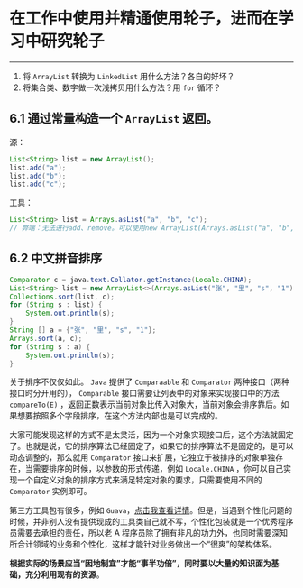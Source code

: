 # 在工作中使用并精通使用轮子，进而在学习中研究轮子

--- 

1. 将 `ArrayList` 转换为 `LinkedList` 用什么方法？各自的好坏？
2. 将集合类、数字做一次浅拷贝用什么方法？用 `for` 循环？

## 6.1 通过常量构造一个 `ArrayList` 返回。
源：
```java
List<String> list = new ArrayList();
list.add("a");
list.add("b");
list.add("c");
```
工具：
```java
List<String> list = Arrays.asList("a", "b", "c"); 
// 弊端：无法进行add、remove。可以使用new ArrayList(Arrays.asList("a", "b", "c"))包装一层以开发使用。
```

## 6.2 中文拼音排序
```java
Comparator c = java.text.Collator.getInstance(Locale.CHINA);
List<String> list = new ArrayList<>(Arrays.asList("张", "里", "s", "1"));
Collections.sort(list, c);
for (String s : list) {
    System.out.println(s);
}
String [] a = {"张", "里", "s", "1"};
Arrays.sort(a, c);
for (String s : a) {
    System.out.println(s);
}
```
关于排序不仅仅如此。 `Java` 提供了 `Comparaable` 和 `Comparator` 两种接口（两种接口时分开用的）， `Comparable` 接口需要让列表中的对象来实现接口中的方法 `compareTo(E)` ，返回正数表示当前对象比传入对象大，当前对象会排序靠后。如果想要按照多个字段排序，在这个方法内部也是可以完成的。  
  
大家可能发现这样的方式不是太灵活，因为一个对象实现接口后，这个方法就固定了。也就是说，它的排序算法已经固定了，如果它的排序算法不是固定的，是可以动态调整的，那么就用 `Comparator` 接口来扩展，它独立于被排序的对象单独存在，当需要排序的时候，以参数的形式传递，例如 `Locale.CHINA` ，你可以自己实现一个自定义对象的排序方式来满足特定对象的要求，只需要使用不同的 `Comparator` 实例即可。  
  
第三方工具包有很多，例如 `Guava`，[点击我查看详情](1)。但是，当遇到个性化问题的时候，并非别人没有提供现成的工具类自己就不写，个性化包装就是一个优秀程序员需要去承担的责任，所以老 A 程序员除了拥有非凡的功力外，也同时需要深知所合计领域的业务和个性化，这样才能针对业务做出一个“很爽”的架构体系。  
  
**根据实际的场景应当“因地制宜”才能“事半功倍”，同时要以大量的知识面为基础，充分利用现有的资源**。



[1]: http://www.cnblogs.com/peida/archive/2013/06/14/Guava_Optional.html
